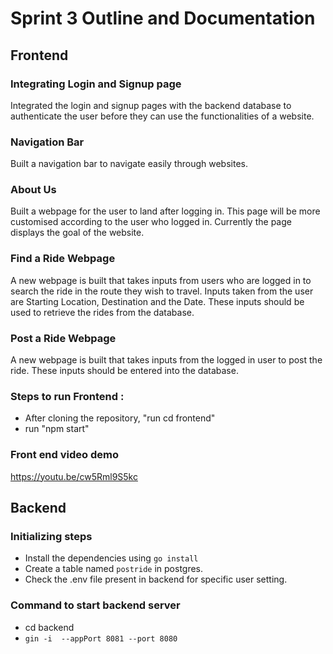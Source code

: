 # Sprint 3 Outline and Documentation

## Frontend

### Integrating Login and Signup page
Integrated the login and signup pages with the backend database to authenticate the user before they can use the functionalities of a website.

### Navigation Bar

Built a navigation bar to navigate easily through websites.

### About Us

Built a webpage for the user to land after logging in. This page will be more customised according to the user who logged in. Currently the page displays the goal of the website.

### Find a Ride Webpage

A new webpage is built that takes inputs from users who are logged in to search the ride in the route they wish to travel. Inputs taken from the user are Starting Location, Destination and the Date. These inputs should be used to retrieve the rides from the database.

### Post a Ride Webpage

A new webpage is built that takes inputs from the logged in user to post the ride. These inputs should be entered into the database.

### Steps to run Frontend :

- After cloning the repository, "run cd frontend"
- run "npm start"

### Front end video demo
 
https://youtu.be/cw5Rml9S5kc

## Backend
### Initializing steps

- Install the dependencies using `go install`
- Create a table named `postride` in postgres.
- Check the .env file present in backend for specific user setting.

### Command to start backend server

- cd backend
- ```gin -i  --appPort 8081 --port 8080```